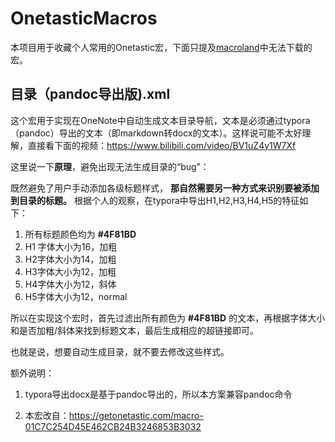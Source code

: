 # OnetasticMacros
本项目用于收藏个人常用的Onetastic宏，下面只提及[macroland](https://getonetastic.com/macroland)中无法下载的宏。

## 目录（pandoc导出版).xml

这个宏用于实现在OneNote中自动生成文本目录导航，文本是必须通过typora（pandoc）导出的文本（即markdown转docx的文本）。这样说可能不太好理解，直接看下面的视频：https://www.bilibili.com/video/BV1uZ4y1W7Xf

这里说一下**原理**，避免出现无法生成目录的“bug”：

既然避免了用户手动添加各级标题样式， **那自然需要另一种方式来识别要被添加到目录的标题。** 根据个人的观察，在typora中导出H1,H2,H3,H4,H5的特征如下：

1. 所有标题颜色均为 **#4F81BD**
2. H1 字体大小为16，加粗
3. H2字体大小为14，加粗
4. H3字体大小为12，加粗
5. H4字体大小为12，斜体
6. H5字体大小为12，normal

所以在实现这个宏时，首先过滤出所有颜色为 **#4F81BD** 的文本，再根据字体大小和是否加粗/斜体来找到标题文本，最后生成相应的超链接即可。

也就是说，想要自动生成目录，就不要去修改这些样式。

额外说明：

1. typora导出docx是基于pandoc导出的，所以本方案兼容pandoc命令

2. 本宏改自：https://getonetastic.com/macro-01C7C254D45E462CB24B3246853B3032
